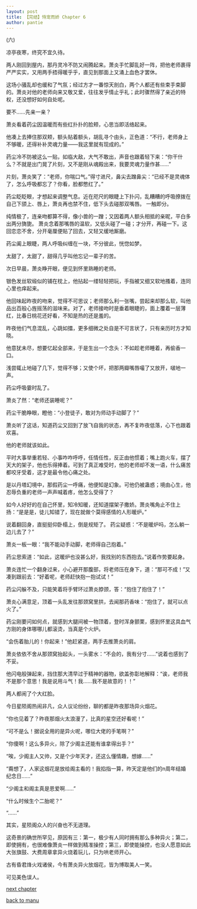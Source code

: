 ```yaml
---
layout: post
title: 【完结】恃宠而娇 Chapter 6
author: pantie
---
```




(六)

凉亭夜寒，终究不宜久待。

两人刚回到屋内，那丹灵冷不防又闹腾起来。萧炎手忙脚乱好一阵，把他老师裹得严严实实，又用两手捂得暖乎乎，直见到那面上又涌上血色才罢休。

这场小骚乱却也缓和了气氛；经过方才一番惊天剖白，两个人都还有些束手束脚的。萧炎对他的老师向来又敬又爱，往往发乎情止乎礼；此时骤然得了亲近的特权，还没想好如何自处呢。

要不……先亲一亲？

萧炎看着药尘因温暖而有些红扑扑的脸颊，心思当即活络起来。

他凑上去捧住那双颊，额头贴着额头，胡乱寻个由头，正色道：“不行，老师身上不够暖，还得补补灵魂力量——我这里就有现成的。”

药尘冷不防被这么一贴，如临大敌，大气不敢出，声音也跟着轻下来：“你干什么？不就是出门晃了片刻，又不是刚从魂殿出来，我要灵魂力量作甚……”

片刻，萧炎笑了：“老师，你喘口气。”得寸进尺，鼻尖去蹭鼻尖：“已经不是灵魂体了，怎么呼吸都忘了？你看，脸都憋红了。”

药尘眨眨眼，才想起来调整气息。近在咫尺的眼睫上下扑闪，乱糟糟的呼吸撩拨在自己下颌上、唇上，萧炎再也禁不住，低下头去碰那双嘴唇。
一触即分。

纯情极了，连亲吻都算不得，像小兽的一蹭；又因着两人额头相抵的亲昵，平白多出两分旖旎。
萧炎念着那嘴唇的温软，又低头碰了一碰；才分开，再碰一下。这回恋恋不舍，分开毫厘便贴了回去，又轻又缓地厮磨。

药尘阖上眼睫，两人呼吸纠缠在一块，不分彼此，恍惚如梦。

太甜了，太甜了，甜得几乎叫他忘记一辈子的苦。


次日早晨，萧炎睁开眼，便见到怀里熟睡的老师。

银色发丝软缎似的铺在枕上，他拈起一缕轻轻把玩，手指被又细又软地搔着，连同心里也痒起来。

他回味起昨夜的吻来，觉得不可思议；老师那么利一张嘴，尝起来却那么软，叫他品出百般心旌摇荡的滋味来。对了，老师接吻时是垂着眼睫的，面上覆着一层薄红，比春日桃花还好看，不知是热的还是羞的。

昨夜他们气息混乱，心跳如擂，更多细微之处自是不可言状了，只有亲历时方才知晓。

他意犹未尽，想要忆起全部来，于是生出一个念头：不如趁老师睡着，再偷香一口。

浅尝辄止地碰了几下，觉得不够；又使个坏，把那两瓣嘴唇嘬了又放开，啵地一声。

药尘呼吸霎时乱了。

萧炎了然：“老师还装睡呢？”

药尘干脆睁眼，瞪他：“小登徒子，敢对为师动手动脚了？”

萧炎听了这话，知道药尘又回到了放飞自我的状态，再不复昨夜低落，心下也跟着欢喜。

他的老师就该如此。

平时大事举重若轻、小事咋咋呼呼，任情任性，反正由他惯着；嘴上跑火车，摆了天大的架子，他也乐得捧着。可到了真正难受时，他的老师却不发一语，什么痛苦都咬牙受着，这才是最令他心痛之处。

是以丹塔幻境中，那假药尘一呼痛，他便知是幻象。可他仍被蛊惑；境由心生，他忍辱负重的老师一声声喊着疼，他怎么受得了？

如今人好好的在自己怀里，知冷知暖，还知道摆架子撒娇。萧炎嘴角止不住上扬：“是是是，徒儿知错了，现在就做个莫得感情的人形暖炉。”

说着翻回身，直挺挺仰卧榻上，倒是规矩了。
药尘疑惑：“不是暖炉吗，怎么躺一边儿去了？”

萧炎一板一眼：“我不能动手动脚，老师得自己抱着。”

药尘思索道：“如此，这暖炉也没甚么好，我找别的东西抱去。”说着作势要起身。

萧炎连忙一个翻身过来，小心避开那腹部，将老师压在身下，道：“那可不成！”又凑到跟前去：“好着呢，老师赶快抱一抱试试！”

药尘闪躲不及，只能笑着将手臂环过萧炎脖颈，答：“抱住了抱住了！”

萧炎心满意足，顶着一头乱发往那颈窝里拱，去闻那药香味：“抱住了，就可以点火了。”

药尘刚要问如何点，就感到大腿间被一物顶着，登时浑身颤栗，感到怀里这具血气方刚的身体哪哪儿都滚烫，当真是个火炉。

“会伤着胎儿的！你起来！”他赶紧道，两手去推萧炎的肩。

萧炎依依不舍从那颈窝抬起头，一头雾水：“不会的，我有分寸……”说着也感到了不妥。

他闪电般弹起来，挡住那大清早过于精神的器物，欲盖弥彰地解释：“诶，老师我不是那个意思！我是说用斗气！我……我不是故意的！！”

两人都闹了个大红脸。



今日星陨阁热闹非凡，众人议论纷纷，聊的都是昨夜那场异火烟花。

“你也见着了？昨夜那烟火太浪漫了，比真的星空还好看呢！”

“可不是么！据说全用的是异火呢，哪位大佬的手笔啊？”

“你傻啊！这么多异火，除了少阁主还能有谁拿得出手？”

“唉，少阁主人又帅，又是个少年天才，还这么懂情趣，想嫁……”

“甭想了，人家这烟花是放给阁主看的！我掐指一算，昨天定是他们的n周年结婚纪念日……”

“少阁主和阁主真是恩爱啊……”

“什么时候生个二胎呢？”

“……”

其实，星陨阁众人的兴奋也不无道理。

这奇景的确世所罕见，原因有三：第一，极少有人同时拥有那么多种异火；第二，即使拥有，也很难像萧炎一样做到精准操控；第三，即使能操控，也没人愿意如此大张旗鼓、大费周章拿异火烧着玩儿，只为哄老师开心。

古有昏君烽火戏诸侯，今有萧炎异火放烟花，皆为博取美人一笑。

可见美色误人。

[next chapter](https://allforyanchen.github.io/2020/07/19/post-31-chapter-7.html)

[back to manu](https://allforyanchen.github.io/2020/07/19/post-31.html)
